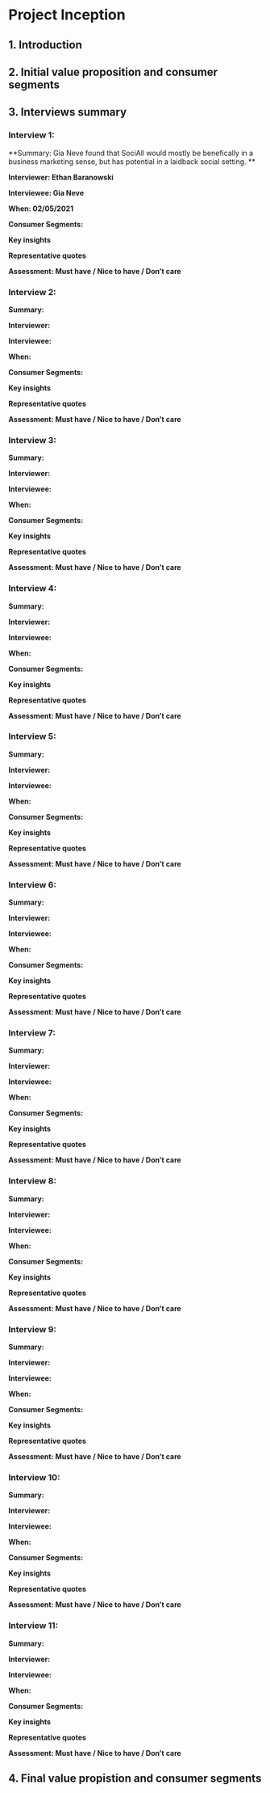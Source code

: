 # Project Inception 

## 1. Introduction

## 2. Initial value proposition and consumer segments

## 3. Interviews summary

### Interview 1:

**Summary: Gia Neve found that SociAll would mostly be benefically in a business marketing sense, but has potential in a laidback social setting.
  **

**Interviewer: Ethan Baranowski**

**Interviewee: Gia Neve**

**When: 02/05/2021** 

**Consumer Segments:**

**Key insights**

**Representative quotes**

**Assessment: Must have / Nice to have / Don’t care**

### Interview 2:

**Summary:**

**Interviewer:**

**Interviewee:**

**When:**

**Consumer Segments:**

**Key insights**

**Representative quotes**

**Assessment: Must have / Nice to have / Don’t care**

### Interview 3:

**Summary:**

**Interviewer:**

**Interviewee:**

**When:** 

**Consumer Segments:**

**Key insights**

**Representative quotes**

**Assessment: Must have / Nice to have / Don’t care**

### Interview 4:

**Summary:**

**Interviewer:**

**Interviewee:**

**When:** 

**Consumer Segments:**

**Key insights**

**Representative quotes**

**Assessment: Must have / Nice to have / Don’t care**

### Interview 5:

**Summary:**

**Interviewer:**

**Interviewee:**

**When:** 

**Consumer Segments:**

**Key insights**

**Representative quotes**

**Assessment: Must have / Nice to have / Don’t care**

### Interview 6:

**Summary:**

**Interviewer:**

**Interviewee:**

**When:** 

**Consumer Segments:**

**Key insights**

**Representative quotes**

**Assessment: Must have / Nice to have / Don’t care**

### Interview 7:

**Summary:**

**Interviewer:**

**Interviewee:**

**When:** 

**Consumer Segments:**

**Key insights**

**Representative quotes**

**Assessment: Must have / Nice to have / Don’t care**

### Interview 8:

**Summary:**

**Interviewer:**

**Interviewee:**

**When:** 

**Consumer Segments:**

**Key insights**

**Representative quotes**

**Assessment: Must have / Nice to have / Don’t care**

### Interview 9:

**Summary:**

**Interviewer:**

**Interviewee:**

**When:** 

**Consumer Segments:**

**Key insights**

**Representative quotes**

**Assessment: Must have / Nice to have / Don’t care**

### Interview 10:

**Summary:**

**Interviewer:**

**Interviewee:**

**When:** 

**Consumer Segments:**

**Key insights**

**Representative quotes**

**Assessment: Must have / Nice to have / Don’t care**

### Interview 11:

**Summary:**

**Interviewer:**

**Interviewee:**

**When:** 

**Consumer Segments:**

**Key insights**

**Representative quotes**

**Assessment: Must have / Nice to have / Don’t care**


## 4. Final value propistion and consumer segments
